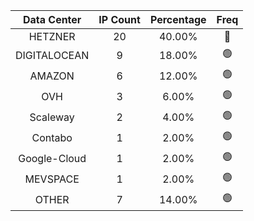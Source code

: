 | Data Center | IP Count | Percentage | Freq |
|:------------:|:--------:|:-----------:|:-----:|
| HETZNER | 20 | 40.00% | 🔴 |
| DIGITALOCEAN | 9 | 18.00% | 🟢 |
| AMAZON | 6 | 12.00% | 🟢 |
| OVH | 3 | 6.00% | 🟢 |
| Scaleway | 2 | 4.00% | 🟢 |
| Contabo | 1 | 2.00% | 🟢 |
| Google-Cloud | 1 | 2.00% | 🟢 |
| MEVSPACE | 1 | 2.00% | 🟢 |
| OTHER | 7 | 14.00% | 🟢 |